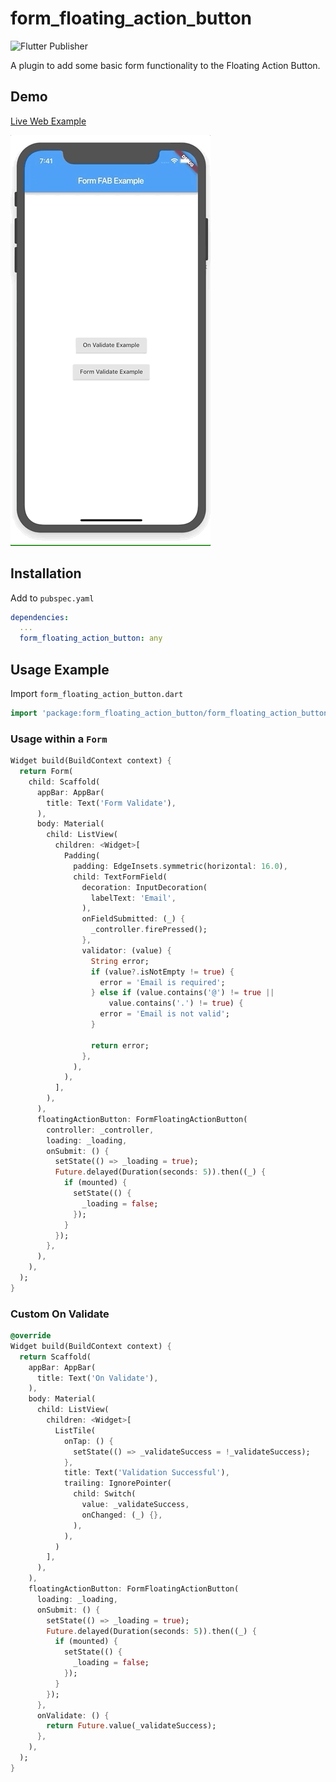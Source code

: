 # form_floating_action_button

![Flutter Publisher](https://github.com/peiffer-innovations/form_floating_action_button/workflows/Flutter%20Publisher/badge.svg)

A plugin to add some basic form functionality to the Floating Action Button.

## Demo

[Live Web Example](https://peiffer-innovations.github.io/form_floating_action_button/web/index.html)

![Example](example.gif)

## Installation

Add to `pubspec.yaml`

```yaml
dependencies:
  ...
  form_floating_action_button: any
```

## Usage Example

Import `form_floating_action_button.dart`

```dart
import 'package:form_floating_action_button/form_floating_action_button.dart';
```

### Usage within a `Form`

```dart
Widget build(BuildContext context) {
  return Form(
    child: Scaffold(
      appBar: AppBar(
        title: Text('Form Validate'),
      ),
      body: Material(
        child: ListView(
          children: <Widget>[
            Padding(
              padding: EdgeInsets.symmetric(horizontal: 16.0),
              child: TextFormField(
                decoration: InputDecoration(
                  labelText: 'Email',
                ),
                onFieldSubmitted: (_) {
                  _controller.firePressed();
                },
                validator: (value) {
                  String error;
                  if (value?.isNotEmpty != true) {
                    error = 'Email is required';
                  } else if (value.contains('@') != true ||
                      value.contains('.') != true) {
                    error = 'Email is not valid';
                  }

                  return error;
                },
              ),
            ),
          ],
        ),
      ),
      floatingActionButton: FormFloatingActionButton(
        controller: _controller,
        loading: _loading,
        onSubmit: () {
          setState(() => _loading = true);
          Future.delayed(Duration(seconds: 5)).then((_) {
            if (mounted) {
              setState(() {
                _loading = false;
              });
            }
          });
        },
      ),
    ),
  );
}
```

### Custom On Validate

```dart
@override
Widget build(BuildContext context) {
  return Scaffold(
    appBar: AppBar(
      title: Text('On Validate'),
    ),
    body: Material(
      child: ListView(
        children: <Widget>[
          ListTile(
            onTap: () {
              setState(() => _validateSuccess = !_validateSuccess);
            },
            title: Text('Validation Successful'),
            trailing: IgnorePointer(
              child: Switch(
                value: _validateSuccess,
                onChanged: (_) {},
              ),
            ),
          )
        ],
      ),
    ),
    floatingActionButton: FormFloatingActionButton(
      loading: _loading,
      onSubmit: () {
        setState(() => _loading = true);
        Future.delayed(Duration(seconds: 5)).then((_) {
          if (mounted) {
            setState(() {
              _loading = false;
            });
          }
        });
      },
      onValidate: () {
        return Future.value(_validateSuccess);
      },
    ),
  );
}
```
